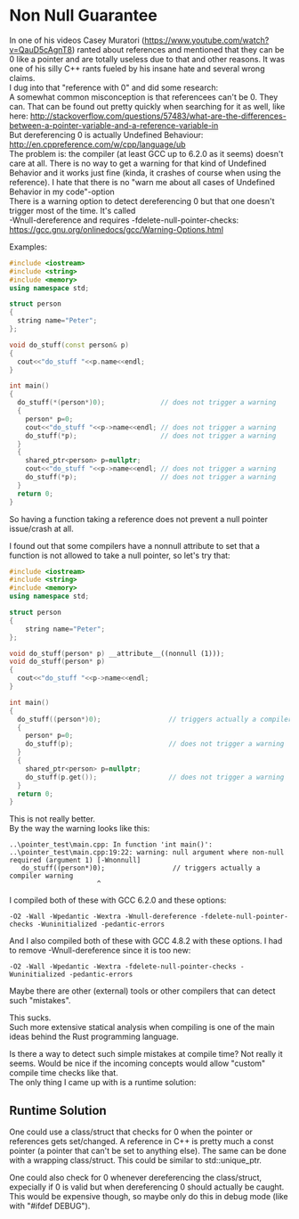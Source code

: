 # Non Null Guarantee

In one of his videos Casey Muratori (https://www.youtube.com/watch?v=QauD5cAgnT8) ranted about references and mentioned that they can be 0 like a pointer and are totally useless due to that and other reasons. It was one of his silly C++ rants fueled by his insane hate and several wrong claims.  
I dug into that "reference with 0" and did some research:  
A somewhat common misconception is that referencees can't be 0. They can. That can be found out pretty quickly when searching for it as well, like here: http://stackoverflow.com/questions/57483/what-are-the-differences-between-a-pointer-variable-and-a-reference-variable-in  
But dereferencing 0 is actually Undefined Behaviour: http://en.cppreference.com/w/cpp/language/ub  
The problem is: the compiler (at least GCC up to 6.2.0 as it seems) doesn't care at all. There is no way to get a warning for that kind of Undefined Behavior and it works just fine (kinda, it crashes of course when using the reference). I hate that there is no "warn me about all cases of Undefined Behavior in my code"-option  
There is a warning option to detect dereferencing 0 but that one doesn't trigger most of the time. It's called   
-Wnull-dereference and requires -fdelete-null-pointer-checks: https://gcc.gnu.org/onlinedocs/gcc/Warning-Options.html

Examples:

```C++
#include <iostream>
#include <string>
#include <memory>
using namespace std;

struct person
{
  string name="Peter";
};

void do_stuff(const person& p)
{
  cout<<"do_stuff "<<p.name<<endl;
}

int main()
{
  do_stuff(*(person*)0);              // does not trigger a warning
  {
    person* p=0;
    cout<<"do_stuff "<<p->name<<endl; // does not trigger a warning
    do_stuff(*p);                     // does not trigger a warning
  }
  {
    shared_ptr<person> p=nullptr;
    cout<<"do_stuff "<<p->name<<endl; // does not trigger a warning
    do_stuff(*p);                     // does not trigger a warning
  }
  return 0;
}
```
So having a function taking a reference does not prevent a null pointer issue/crash at all.

I found out that some compilers have a nonnull attribute to set that a function is not allowed to take a null pointer, so let's try that:
```C++
#include <iostream>
#include <string>
#include <memory>
using namespace std;

struct person
{
    string name="Peter";
};

void do_stuff(person* p) __attribute__((nonnull (1)));
void do_stuff(person* p)
{
  cout<<"do_stuff "<<p->name<<endl;
}

int main()
{
  do_stuff((person*)0);                 // triggers actually a compiler warning
  {
    person* p=0;
    do_stuff(p);                        // does not trigger a warning
  }
  {
    shared_ptr<person> p=nullptr;
    do_stuff(p.get());                  // does not trigger a warning
  }
  return 0;
}
```
This is not really better.  
By the way the warning looks like this:
```
..\pointer_test\main.cpp: In function 'int main()':
..\pointer_test\main.cpp:19:22: warning: null argument where non-null required (argument 1) [-Wnonnull]
   do_stuff((person*)0);                 // triggers actually a compiler warning
                      ^
```

I compiled both of these with GCC 6.2.0 and these options:
```
-O2 -Wall -Wpedantic -Wextra -Wnull-dereference -fdelete-null-pointer-checks -Wuninitialized -pedantic-errors
```

And I also compiled both of these with GCC 4.8.2 with these options. I had to remove -Wnull-dereference since it is too new:
```
-O2 -Wall -Wpedantic -Wextra -fdelete-null-pointer-checks -Wuninitialized -pedantic-errors
```

Maybe there are other (external) tools or other compilers that can detect such "mistakes".  

This sucks.  
Such more extensive statical analysis when compiling is one of the main ideas behind the Rust programming language.

Is there a way to detect such simple mistakes at compile time? Not really it seems. Would be nice if the incoming concepts would allow "custom" compile time checks like that.  
The only thing I came up with is a runtime solution:

## Runtime Solution

One could use a class/struct that checks for 0 when the pointer or references gets set/changed. A reference in C++ is pretty much a const pointer (a pointer that can't be set to anything else). The same can be done with a wrapping class/struct. This could be similar to std::unique_ptr.

One could also check for 0 whenever dereferencing the class/struct, expecially if 0 is valid but when dereferencing 0 should actually be caught. This would be expensive though, so maybe only do this in debug mode (like with "#ifdef DEBUG").
